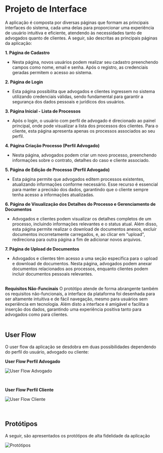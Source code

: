 
# Projeto de Interface

A aplicação é composta por diversas páginas que formam as principais interfaces do sistema, cada uma delas para proporcionar uma experiência de usuário intuitiva e eficiente, atendendo às necessidades tanto de advogados quanto de clientes. A seguir, são descritas as principais páginas da aplicação:
<br>

**1. Página de Cadastro**
- Nesta página, novos usuários podem realizar seu cadastro preenchendo campos como nome, email e senha. Após o registro, as credenciais geradas permitem o acesso ao sistema.

**2. Página de Login**
- Esta página possibilita que advogados e clientes ingressem no sistema utilizando credenciais válidas, sendo fundamental para garantir a segurança dos dados pessoais e jurídicos dos usuários.

**3. Página Inicial - Lista de Processos**
- Após o login, o usuário com perfil de advogado é direcionado ao painel principal, onde pode visualizar a lista dos processos dos clientes. Para o cliente, esta página apresenta apenas os processos associados ao seu perfil.

**4. Página Criação Processo (Perfil Advogado)**
- Nesta página, advogados podem criar um novo processo, preenchendo informações sobre o contrato, detalhes do caso e cliente associado. 

**5. Página de Edição de Processo (Perfil Advogado)**
- Esta página permite que advogados editem processos existentes, atualizando informações conforme necessário. Esse recurso é essencial para manter a precisão dos dados, garantindo que o cliente sempre tenha acesso a informações atualizadas.

**6. Página de Visualização dos Detalhes do Processo e Gerenciamento de Documentos**
- Advogados e clientes podem visualizar os detalhes completos de um processo, incluindo informações relevantes e o status atual. Além disso, esta página permite realizar o download de documentos anexos, excluir documentos incorretamente carregados, e, ao clicar em "upload", redireciona para outra página a fim de adicionar novos arquivos.

**7. Página de Upload de Documentos**
- Advogados e clientes têm acesso a uma seção específica para o upload e download de documentos. Nesta página, advogados podem anexar documentos relacionados aos processos, enquanto clientes podem incluir documentos pessoais relevantes.
<br><br>

**Requisitos Não-Funcinais**
O protótipo atende de forma abrangente também os requisitos não-funcionais, a interface da plataforma foi desenhada para ser altamente intuitiva e de fácil navegação, mesmo para usuários sem experiência em tecnologia. Além disto a interface é amigável e facilita a inserção dos dados, garantindo uma experiência positiva tanto para advogados como para clientes.
<br><br>

## User Flow

O user flow da aplicação se desdobra em duas possibilidades dependendo do perfil do usuário, advogado ou cliente:
<br>

**User Flow Perfil Advogado**

![User Flow Advogado](img/userflow_advogado.png)

<br>

**User Flow Perfil Cliente**

![User Flow Cliente](img/userflow_cliente.png)

<br>

## Protótipos

A seguir, são apresentados os protótipos de alta fidelidade da aplicação
<br>

![Protótipos](img/prototype.png)







 






